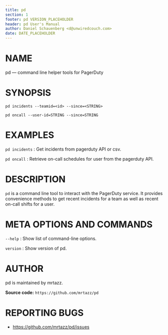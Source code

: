 ```yaml
---
title: pd
section: 1
footer: pd VERSION_PLACEHOLDER
header: pd User's Manual
author: Daniel Schauenberg <d@unwiredcouch.com>
date: DATE_PLACEHOLDER
---
```


<!-- This is the sniple(1) man page, written in Markdown. -->
<!-- To generate the roff version, run `make man` -->

# NAME

pd — command line helper tools for PagerDuty


# SYNOPSIS

`pd incidents --teamid=<id> --since=<STRING>`

`pd oncall --user-id=STRING --since=STRING`




# EXAMPLES

`pd incidents`
: Get incidents from pagerduty API or csv.

`pd oncall`
: Retrieve on-call schedules for user from the pagerduty API.


# DESCRIPTION

`pd` is a command line tool to interact with the PagerDuty service. It
provides convenience methods to get recent incidents for a team as well as
recent on-call shifts for a user.


# META OPTIONS AND COMMANDS

`--help`
: Show list of command-line options.

`version`
: Show version of pd.



# AUTHOR

pd is maintained by mrtazz.

**Source code:** `https://github.com/mrtazz/pd`

# REPORTING BUGS

- https://github.com/mrtazz/pd/issues
